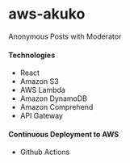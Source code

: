 # aws-akuko

Anonymous Posts with Moderator

#### Technologies

- React
- Amazon S3
- AWS Lambda
- Amazon DynamoDB
- Amazon Comprehend
- API Gateway

#### Continuous Deployment to AWS

- Github Actions
